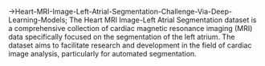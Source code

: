 ->Heart-MRI-Image-Left-Atrial-Segmentation-Challenge-Via-Deep-Learning-Models;
The Heart MRI Image-Left Atrial Segmentation dataset is a comprehensive collection of cardiac magnetic resonance imaging (MRI) data specifically focused on the segmentation of the left atrium. The dataset aims to facilitate research and development in the field of cardiac image analysis, particularly for automated segmentation.


